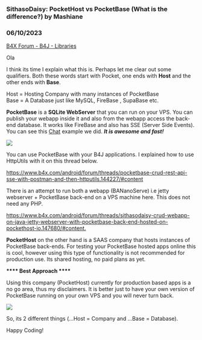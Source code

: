 ### SithasoDaisy: PocketHost vs PocketBase (What is the difference?) by Mashiane
### 06/10/2023
[B4X Forum - B4J - Libraries](https://www.b4x.com/android/forum/threads/148439/)

Ola  
  
I think its time I explain what this is. Perhaps let me clear out some qualifiers. Both these words start with Pocket, one ends with **Host** and the other ends with **Base**.  
  
Host = Hosting Company with many instances of PocketBase  
Base = A Database just like MySQL, FireBase , SupaBase etc.  
  
**PocketBase** is a **SQLite WebServer** that you can run on your VPS. You can publish your webapp inside it and also from the webapp access the back-end database. It works like FireBase and also has SSE (Server Side Events). You can see this [Chat](https://www.b4x.com/android/forum/threads/sithasodaisy-tailwindcss-pocketbase-chatroom-using-sse.144720/#content) example we did. ***It is awesome and fast!***  
  
![](https://www.b4x.com/android/forum/attachments/142837)  
  
You can use PocketBase with your B4J applications. I explained how to use HttpUtils with it on this thread below.  
  
<https://www.b4x.com/android/forum/threads/pocketbase-crud-rest-api-sse-with-postman-and-then-httputils.144227/#content>  
  
There is an attempt to run both a webapp (BANanoServe) i.e jetty webserver + PocketBase back-end on a VPS machine here. This does not need any PHP.  
  
<https://www.b4x.com/android/forum/threads/sithasodaisy-crud-webapp-on-java-jetty-webserver-with-pocketbase-back-end-hosted-on-pockethost-io.147680/#content.>  
  
**PocketHost** on the other hand is a SAAS company that hosts instances of PocketBase back-ends. For testing your PocketBase hosted apps online this is cool, however using this type of functionality is not recommended for production use. Its shared hosting, no paid plans as yet.  
  
**\*\*\*\* Best Approach \*\*\*\***  
  
Using this company (PocketHost) currently for production based apps is a no go area, thus my disclaimers. It is better just to have your own version of PocketBase running on your own VPS and you will never turn back.  
  
![](https://www.b4x.com/android/forum/attachments/142836)  
  
So, its 2 different things (…Host = Company and …Base = Database).  
  
Happy Coding!
